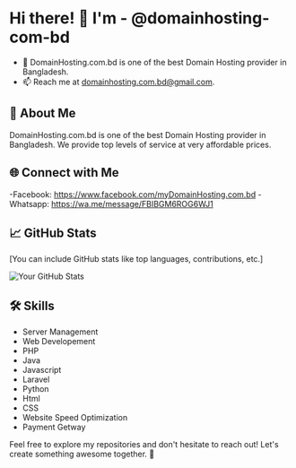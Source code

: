 # Hi there! 👋 I'm - @domainhosting-com-bd

- 🔭 DomainHosting.com.bd is one of the best Domain Hosting provider in Bangladesh.
- 📫 Reach me at domainhosting.com.bd@gmail.com.

## 🚀 About Me
DomainHosting.com.bd is one of the best Domain Hosting provider in Bangladesh. We provide top levels of service at very affordable prices.

## 🌐 Connect with Me

-Facebook: https://www.facebook.com/myDomainHosting.com.bd
-Whatsapp: https://wa.me/message/FBIBGM6ROG6WJ1

## 📈 GitHub Stats

[You can include GitHub stats like top languages, contributions, etc.]

![Your GitHub Stats](https://github-readme-stats.vercel.app/api?username=domainhosting-com-bd&show_icons=true&hide=contribs,prs&count_private=true&hide_rank=true)

## 🛠️ Skills

- Server Management
- Web Developement
- PHP
- Java
- Javascript
- Laravel
- Python
- Html
- CSS
- Website Speed Optimization
- Payment Getway

Feel free to explore my repositories and don't hesitate to reach out! Let's create something awesome together. 🚀

